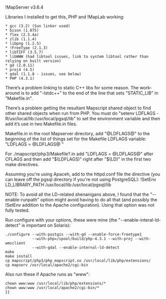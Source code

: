 !MapServer v3.6.4                                                                                                                                                                                                                                                 
                                                                                                                                                                                                                                                                  
Libraries I installed to get this, PHP and !MapLab working:                                                                                                                                                                                                       
                                                                                                                                                                                                                                                                  
    * gcc (3.2) (Sun linker used)                                                                                                                                                                                                                                 
    * bison (1.875)                                                                                                                                                                                                                                               
    * flex (2.5.4a)                                                                                                                                                                                                                                               
    * zlib (1.1.4)                                                                                                                                                                                                                                                
    * libpng (1.2.5)                                                                                                                                                                                                                                              
    * !FreeType (2.1.3)                                                                                                                                                                                                                                           
    * libTIFF (3.5.7)                                                                                                                                                                                                                                             
    * libWWW (had libtool issues, link to system libtool rather than relying on built version)                                                                                                                                                                    
    * gd (2.0.11)                                                                                                                                                                                                                                                 
    * proj4 (4.5)                                                                                                                                                                                                                                                 
    * gdal (1.1.8 - issues, see below)                                                                                                                                                                                                                            
    * PHP (4.3.1)                                                                                                                                                                                                                                                 
                                                                                                                                                                                                                                                                  
There’s a problem linking to static C++ libs for some reason. The work-around is to add "-lstdc++" to the end of the line that sets "STATIC_LIB" in "Makefile.in".                                                                                                
                                                                                                                                                                                                                                                                  
There’s a problem getting the resultant Mapscript shared object to find other shared objects when run from PHP. You must do "setenv LDFLAGS -R/usr/local/lib:/usr/local/pgsql/lib" to set the environment variable and then add it’s use in two Makefile.in files.
                                                                                                                                                                                                                                                                  
Makefile.in in the root Mapserver directory, add "@LDFLAGS@" to the beginning of the list of things set for the Makefile LDFLAGS variable: "LDFLAGS = @LDFLAGS@ <existing values>"                                                                                
                                                                                                                                                                                                                                                                  
For ./mapscript/php3/Makefile?.in add "LDFLAGS = @LDFLAGS@" after CFLAGS and then add "$(LDFLAGS)" right after "$(LD)" in the first two make directives.                                                                                                          
                                                                                                                                                                                                                                                                  
Assuming you're using Apaceh, add to the httpd.conf file the directive (you can leave off the pgsql directory if you're not using PostgreSQL): !SetEnv LD_LIBRARY_PATH /usr/local/lib:/usr/local/pgsql/lib                                                        
                                                                                                                                                                                                                                                                  
NOTE: To avoid all the LD-related shenanigans above, I found that the "--enable-runpath" option might avoid having to do all that (and possibly the !SetEnv addition to the Apache configuration). Using that option was not fully tested.                        
                                                                                                                                                                                                                                                                  
Run configure with your options, these were mine (the "--enable-interal-ld-detect" is important on Solaris):                                                                                                                                                      

```                                                                                                                                                                                                                                                               
./configure --with-postgis --with-gd --enable-force-freetype1                                                                                                                                                                                                     
            --with-php=/spool/build/php-4.3.1 --with-proj --with-wmsclient                                                                                                                                                                                        
            --with-gdal --enable-internal-ld-detect                                                                                                                                                                                                               
make                                                                                                                                                                                                                                                              
make install                                                                                                                                                                                                                                                      
cp mapscript/php3/php_mapscript.so /usr/local/lib/php/extensions/                                                                                                                                                                                                 
cp mapserv /usr/local/apache2/cgi-bin                                                                                                                                                                                                                             
```                                                                                                                                                                                                                                                               
Also run these if Apache runs as "www":                                                                                                                                                                                                                           

```                                                                                                                                                                                                                                                               
chown www:www /usr/local/lib/php/extensions/*                                                                                                                                                                                                                     
chown www:www /usr/local/apache2/cgi-bin/*                                                                                                                                                                                                                        
}}
